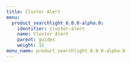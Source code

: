 ```yaml
---
title: Cluster Alert
menu:
  product_searchlight_6.0.0-alpha.0:
    identifier: cluster-alert
    name: Cluster Alert
    parent: guides
    weight: 15
menu_name: product_searchlight_6.0.0-alpha.0 
---
```

